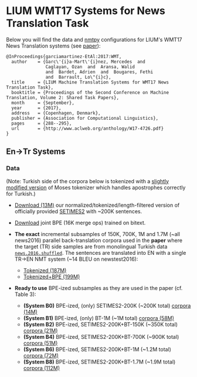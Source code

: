 # LIUM WMT17 Systems for News Translation Task

Below you will find the data and [nmtpy](https://github.com/lium-lst/nmtpy) configurations for LIUM's WMT17 News Translation systems (see [paper](http://www.aclweb.org/anthology/W17-4726.pdf)):

```
@InProceedings{garciamartinez-EtAl:2017:WMT,
  author    = {Garc\'{i}a-Mart\'{i}nez, Mercedes  and
               Caglayan, Ozan  and  Aransa, Walid
               and  Bardet, Adrien  and  Bougares, Fethi
               and  Barrault, Lo\"{i}c},
  title     = {LIUM Machine Translation Systems for WMT17 News Translation Task},
  booktitle = {Proceedings of the Second Conference on Machine Translation, Volume 2: Shared Task Papers},
  month     = {September},
  year      = {2017},
  address   = {Copenhagen, Denmark},
  publisher = {Association for Computational Linguistics},
  pages     = {288--295},
  url       = {http://www.aclweb.org/anthology/W17-4726.pdf}
}
```

## En->Tr Systems

### Data

(Note: Turkish side of the corpora below is tokenized with a [slightly modified version](scripts/tokenizerv2.perl) of Moses tokenizer which handles apostrophes correctly for Turkish.)

- [Download (13M)](http://perso.univ-lemans.fr/~ocagla/wmt17-newstask/setimes2.norm.min3max50.tok.tar.bz2) our normalized/tokenized/length-filtered version of officially provided [SETIMES2](http://opus.lingfil.uu.se/SETIMES2.php) with ~200K sentences.

- [Download](http://perso.univ-lemans.fr/~ocagla/wmt17-newstask/en-tr-16k.bpe) joint BPE (16K merge ops) trained on bitext.

- **The exact** incremental subsamples of 150K, 700K, 1M and 1.7M (~all news2016) parallel back-translation corpora used in the **paper** where the target (TR) side samples are from monolingual Turkish data [`news.2016.shuffled`](http://data.statmt.org/wmt17/translation-task/news.2016.tr.shuffled.gz). The sentences are translated into EN with a single TR->EN NMT system (~14 BLEU on newstest2016):
  - [Tokenized (187M)](http://perso.univ-lemans.fr/~ocagla/wmt17-newstask/news2016-BT-EN-TR.tar.bz2)
  - [Tokenized+BPE (199M)](http://perso.univ-lemans.fr/~ocagla/wmt17-newstask/news2016-BT-EN-TR-BPE16K.tar.bz2)

- **Ready to use** BPE-ized subsamples as they are used in the paper (cf. Table 3):
  
  - **(System B0)** BPE-ized, (only) SETIMES2-200K (~200K total) [corpora (14M)](http://perso.univ-lemans.fr/~ocagla/wmt17-newstask/only-SETIMES2-200K.tar.bz2)
  - **(System B1)** BPE-ized, (only) BT-1M (~1M total) [corpora (58M)](http://perso.univ-lemans.fr/~ocagla/wmt17-newstask/only-BT-1M.tar.bz2)
  - **(System B2)** BPE-ized, SETIMES2-200K+BT-150K (~350K total) [corpora (21M)](http://perso.univ-lemans.fr/~ocagla/wmt17-newstask/SETIMES2-200K+BT-150K.tar.bz2)
  - **(System B4)** BPE-ized, SETIMES2-200K+BT-700K (~900K total) [corpora (51M)](http://perso.univ-lemans.fr/~ocagla/wmt17-newstask/SETIMES2-200K+BT-700K.tar.bz2)
  - **(System B6)** BPE-ized, SETIMES2-200K+BT-1M (~1.2M total) [corpora (72M)](http://perso.univ-lemans.fr/~ocagla/wmt17-newstask/SETIMES2-200K+BT-1M.tar.bz2)
  - **(System B8)** BPE-ized, SETIMES2-200K+BT-1.7M (~1.9M total) [corpora (112M)](http://perso.univ-lemans.fr/~ocagla/wmt17-newstask/SETIMES2-200K+BT-1.7M.tar.bz2)
  
